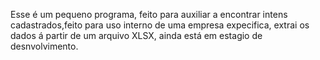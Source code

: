 Esse é um pequeno programa, feito para auxiliar a encontrar intens cadastrados,feito para uso interno de uma empresa expecifica, extrai os dados á partir de um arquivo XLSX, ainda está em estagio de desnvolvimento.
